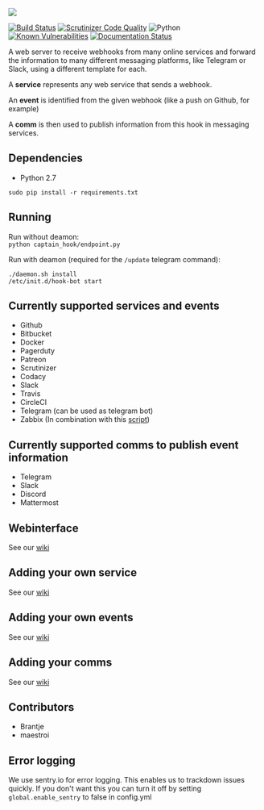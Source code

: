 ![](https://demo.identihub.co/assets/Chat'n'Hook_ICONS_5.png)

[![Build Status](https://travis-ci.org/chatnhook/chatnhook.svg?branch=master)](https://travis-ci.org/chatnhook/chatnhook)
[![Scrutinizer Code Quality](https://scrutinizer-ci.com/g/chatnhook/chatnhook/badges/quality-score.png?b=master)](https://scrutinizer-ci.com/g/chatnhook/chatnhook/?branch=master)
![Python](https://img.shields.io/badge/python-2.7-brightgreen.svg)
[![Known Vulnerabilities](https://snyk.io/test/github/chatnhook/chatnhook/badge.svg)](https://snyk.io/test/github/chatnhook/chatnhook)
[![Documentation Status](https://readthedocs.org/projects/chatnhook/badge/?version=latest)](http://chatnhook.readthedocs.io/en/latest/?badge=latest)   

A web server to receive webhooks from many online services and forward the information
to many different messaging platforms, like Telegram or Slack, using a different
template for each.

A **service** represents any web service that sends a webhook.

An **event** is identified from the given webhook (like a push on Github, for example)

A **comm** is then used to publish information from this hook in messaging services.

## Dependencies

- Python 2.7

`sudo pip install -r requirements.txt`


## Running
Run without deamon:   
`python captain_hook/endpoint.py`

Run with deamon (required for the `/update` telegram command):    
```
./daemon.sh install
/etc/init.d/hook-bot start
```

## Currently supported services and events

- Github
- Bitbucket
- Docker
- Pagerduty
- Patreon
- Scrutinizer
- Codacy
- Slack
- Travis
- CircleCI
- Telegram (can be used as telegram bot)
- Zabbix (In combination with this [script](https://github.com/chatnhook/zabbix-alertscript))

## Currently supported comms to publish event information

- Telegram
- Slack
- Discord
- Mattermost

## Webinterface
See our [wiki](http://chat-n-hook.readthedocs.io/en/latest/webinterface/index.html)

## Adding your own service
See our [wiki](http://chat-n-hook.readthedocs.io/en/latest/customization/adding-a-service.html)

## Adding your own events
See our [wiki](http://chat-n-hook.readthedocs.io/en/latest/customization/adding-a-event.html)

## Adding your comms
See our [wiki](http://chat-n-hook.readthedocs.io/en/latest/customization/adding-a-com.html)

## Contributors
- Brantje
- maestroi

## Error logging
We use sentry.io for error logging. This enables us to trackdown issues quickly.
If you don't want this you can turn it off by setting `global.enable_sentry` to false in config.yml

